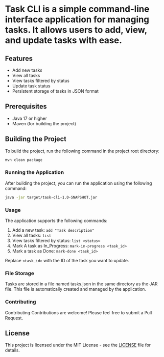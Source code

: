 # Task CLI is a simple command-line interface application for managing tasks. It allows users to add, view, and update tasks with ease.

## Features

- Add new tasks
- View all tasks
- View tasks filtered by status
- Update task status
- Persistent storage of tasks in JSON format

## Prerequisites

- Java 17 or higher
- Maven (for building the project)

## Building the Project

To build the project, run the following command in the project root directory:

```bash
mvn clean package
```

### Running the Application

After building the project, you can run the application using the following command:

```bash
java -jar target/task-cli-1.0-SNAPSHOT.jar
```

### Usage

The application supports the following commands:

1. Add a new task: ```add "Task description"```
2. View all tasks: ```list```
3. View tasks filtered by status: ```list <status>```
4. Mark A task as In_Progress: ```mark-in-progress <task_id>```
5. Mark a task as Done: ```mark-done <task_id>```

Replace `<task_id>` with the ID of the task you want to update.

### File Storage

Tasks are stored in a file named tasks.json in the same directory as the JAR file. This file is automatically created and managed by the application.

### Contributing

Contributing
Contributions are welcome! Please feel free to submit a Pull Request.

## License

This project is licensed under the MIT License - see the [LICENSE](LICENSE) file for details.
